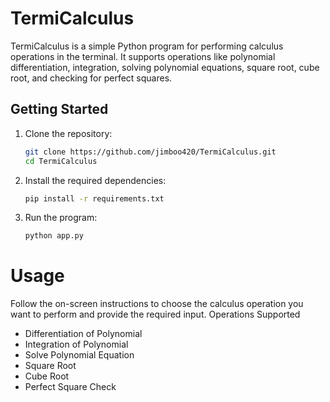 # TermiCalculus

TermiCalculus is a simple Python program for performing calculus operations in the terminal. It supports operations like polynomial differentiation, integration, solving polynomial equations, square root, cube root, and checking for perfect squares.

## Getting Started

1. Clone the repository:

   ```bash
   git clone https://github.com/jimboo420/TermiCalculus.git
   cd TermiCalculus

2. Install the required dependencies:

    ```bash
    pip install -r requirements.txt

3. Run the program:

    ```bash
    python app.py

# Usage

Follow the on-screen instructions to choose the calculus operation you want to perform and provide the required input.
Operations Supported

-  Differentiation of Polynomial
-   Integration of Polynomial
-   Solve Polynomial Equation
-   Square Root
-   Cube Root
-   Perfect Square Check
